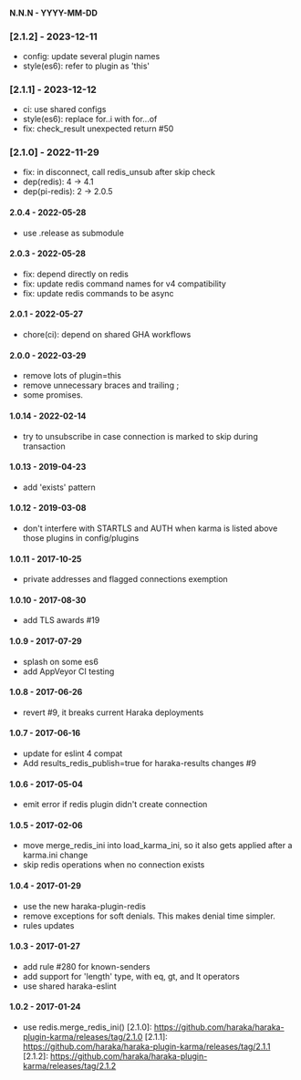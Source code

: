 
#### N.N.N - YYYY-MM-DD


### [2.1.2] - 2023-12-11

- config: update several plugin names
- style(es6): refer to plugin as 'this'

### [2.1.1] - 2023-12-12

- ci: use shared configs
- style(es6): replace for..i with for...of
- fix: check_result unexpected return #50


### [2.1.0] - 2022-11-29

- fix: in disconnect, call redis_unsub after skip check
- dep(redis): 4 -> 4.1
- dep(pi-redis): 2 -> 2.0.5


#### 2.0.4 - 2022-05-28

- use .release as submodule


#### 2.0.3 - 2022-05-28

- fix: depend directly on redis
- fix: update redis command names for v4 compatibility
- fix: update redis commands to be async


#### 2.0.1 - 2022-05-27

- chore(ci): depend on shared GHA workflows


#### 2.0.0 - 2022-03-29

- remove lots of plugin=this
- remove unnecessary braces and trailing ;
- some promises.


#### 1.0.14 - 2022-02-14

- try to unsubscribe in case connection is marked to skip during transaction


#### 1.0.13 - 2019-04-23

- add 'exists' pattern


#### 1.0.12 - 2019-03-08

- don't interfere with STARTLS and AUTH when karma is listed above those plugins in config/plugins


#### 1.0.11 - 2017-10-25

- private addresses and flagged connections exemption


#### 1.0.10 - 2017-08-30

- add TLS awards #19


#### 1.0.9 - 2017-07-29

- splash on some es6
- add AppVeyor CI testing


#### 1.0.8 - 2017-06-26

- revert #9, it breaks current Haraka deployments


#### 1.0.7 - 2017-06-16

- update for eslint 4 compat
- Add results_redis_publish=true for haraka-results changes #9


#### 1.0.6 - 2017-05-04

- emit error if redis plugin didn't create connection


#### 1.0.5 - 2017-02-06

- move merge_redis_ini into load_karma_ini, so it also gets applied
  after a karma.ini change
- skip redis operations when no connection exists


#### 1.0.4 - 2017-01-29

- use the new haraka-plugin-redis
- remove exceptions for soft denials. This makes denial time simpler.
- rules updates


#### 1.0.3 - 2017-01-27

- add rule #280 for known-senders
- add support for 'length' type, with eq, gt, and lt operators
- use shared haraka-eslint


#### 1.0.2 - 2017-01-24

- use redis.merge_redis_ini()
[2.1.0]: https://github.com/haraka/haraka-plugin-karma/releases/tag/2.1.0
[2.1.1]: https://github.com/haraka/haraka-plugin-karma/releases/tag/2.1.1
[2.1.2]: https://github.com/haraka/haraka-plugin-karma/releases/tag/2.1.2
